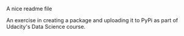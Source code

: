 A nice readme file

An exercise in creating a package and uploading it to PyPi as part of Udacity's Data Science course.
